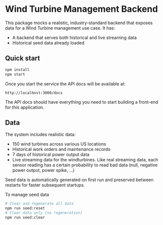 # Wind Turbine Management Backend

This package mocks a realistic, industry-standard backend that exposes data for a Wind Turbine management use case. It has:

* A backend that serves both historical and live streaming data
* Historical seed data already loaded

## Quick start

```sh
npm install
npm start
```

Once you start the service the API docs will be available at:

```
http://localhost:3000/docs
```

The API docs should have everything you need to start building a front-end for this application.

## Data

The system includes realistic data:

* 150 wind turbines across various US locations
* Historical work orders and maintenance records
* 7 days of historical power output data
* Live streaming data for the windturbines. Like real streaming data, each sensor reading
  has a certain probability to read bad data (null, negative power output, power spike, ...)

Seed data is automatically generated on first run and preserved between restarts for faster subsequent startups.

To manage seed data

```sh
# Clear and regenerate all data
npm run seed:reset
# Clear data only (no regeneration)
npm run seed:clear
```
